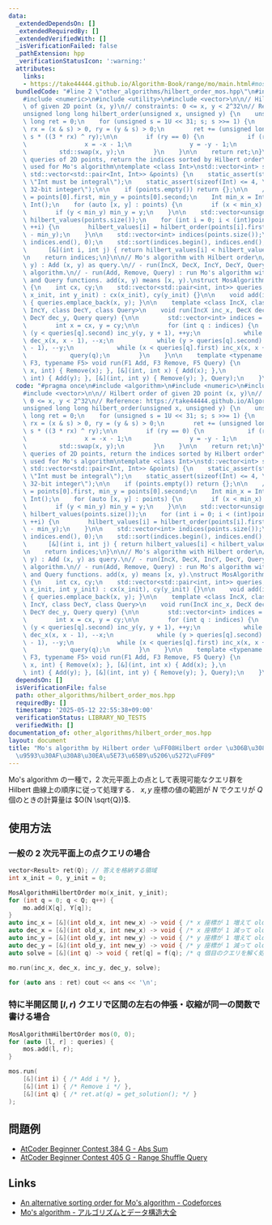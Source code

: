 ```yaml
---
data:
  _extendedDependsOn: []
  _extendedRequiredBy: []
  _extendedVerifiedWith: []
  _isVerificationFailed: false
  _pathExtension: hpp
  _verificationStatusIcon: ':warning:'
  attributes:
    links:
    - https://take44444.github.io/Algorithm-Book/range/mo/main.html#mos-algorithm
  bundledCode: "#line 2 \"other_algorithms/hilbert_order_mos.hpp\"\n#include <algorithm>\n\
    #include <numeric>\n#include <utility>\n#include <vector>\n\n// Hilbert order\
    \ of given 2D point (x, y)\n// constraints: 0 <= x, y < 2^32\n// Reference: https://take44444.github.io/Algorithm-Book/range/mo/main.html#mos-algorithm\n\
    unsigned long long hilbert_order(unsigned x, unsigned y) {\n    unsigned long\
    \ long ret = 0;\n    for (unsigned s = 1U << 31; s; s >>= 1) {\n        unsigned\
    \ rx = (x & s) > 0, ry = (y & s) > 0;\n        ret += (unsigned long long)s *\
    \ s * ((3 * rx) ^ ry);\n\n        if (ry == 0) {\n            if (rx == 1) {\n\
    \                x = -x - 1;\n                y = -y - 1;\n            }\n   \
    \         std::swap(x, y);\n        }\n    }\n\n    return ret;\n}\n\n// Given\
    \ queries of 2D points, return the indices sorted by Hilbert order\n// Can be\
    \ used for Mo's algorithm\ntemplate <class Int>\nstd::vector<int> sort_by_hilbert_order(const\
    \ std::vector<std::pair<Int, Int>> &points) {\n    static_assert(std::is_integral<Int>::value,\
    \ \"Int must be integral\");\n    static_assert(sizeof(Int) <= 4, \"Int must be\
    \ 32-bit integer\");\n\n    if (points.empty()) return {};\n\n    // Int min_x\
    \ = points[0].first, min_y = points[0].second;\n    Int min_x = Int(), min_y =\
    \ Int();\n    for (auto [x, y] : points) {\n        if (x < min_x) min_x = x;\n\
    \        if (y < min_y) min_y = y;\n    }\n\n    std::vector<unsigned long long>\
    \ hilbert_values(points.size());\n    for (int i = 0; i < (int)points.size();\
    \ ++i) {\n        hilbert_values[i] = hilbert_order(points[i].first - min_x, points[i].second\
    \ - min_y);\n    }\n\n    std::vector<int> indices(points.size());\n    std::iota(indices.begin(),\
    \ indices.end(), 0);\n    std::sort(indices.begin(), indices.end(),\n        \
    \      [&](int i, int j) { return hilbert_values[i] < hilbert_values[j]; });\n\
    \n    return indices;\n}\n\n// Mo's algorithm with Hilbert order\n// - add(x,\
    \ y) : Add (x, y) as query.\n// - run(IncX, DecX, IncY, DecY, Query) : run Mo's\
    \ algorithm.\n// - run(Add, Remove, Query) : run Mo's algorithm with Add, Remove,\
    \ and Query functions. add(x, y) means [x, y).\nstruct MosAlgorithmHilbertOrder\
    \ {\n    int cx, cy;\n    std::vector<std::pair<int, int>> queries;\n\n    MosAlgorithmHilbertOrder(int\
    \ x_init, int y_init) : cx(x_init), cy(y_init) {}\n\n    void add(int x, int y)\
    \ { queries.emplace_back(x, y); }\n\n    template <class IncX, class DecX, class\
    \ IncY, class DecY, class Query>\n    void run(IncX inc_x, DecX dec_x, IncY inc_y,\
    \ DecY dec_y, Query query) {\n\n        std::vector<int> indices = sort_by_hilbert_order(queries);\n\
    \        int x = cx, y = cy;\n\n        for (int q : indices) {\n            while\
    \ (y < queries[q].second) inc_y(y, y + 1), ++y;\n            while (x > queries[q].first)\
    \ dec_x(x, x - 1), --x;\n            while (y > queries[q].second) dec_y(y, y\
    \ - 1), --y;\n            while (x < queries[q].first) inc_x(x, x + 1), ++x;\n\
    \            query(q);\n        }\n    }\n\n    template <typename F1, typename\
    \ F3, typename F5> void run(F1 Add, F3 Remove, F5 Query) {\n        run([&](int\
    \ x, int) { Remove(x); }, [&](int, int x) { Add(x); },\n            [&](int y,\
    \ int) { Add(y); }, [&](int, int y) { Remove(y); }, Query);\n    }\n};\n"
  code: "#pragma once\n#include <algorithm>\n#include <numeric>\n#include <utility>\n\
    #include <vector>\n\n// Hilbert order of given 2D point (x, y)\n// constraints:\
    \ 0 <= x, y < 2^32\n// Reference: https://take44444.github.io/Algorithm-Book/range/mo/main.html#mos-algorithm\n\
    unsigned long long hilbert_order(unsigned x, unsigned y) {\n    unsigned long\
    \ long ret = 0;\n    for (unsigned s = 1U << 31; s; s >>= 1) {\n        unsigned\
    \ rx = (x & s) > 0, ry = (y & s) > 0;\n        ret += (unsigned long long)s *\
    \ s * ((3 * rx) ^ ry);\n\n        if (ry == 0) {\n            if (rx == 1) {\n\
    \                x = -x - 1;\n                y = -y - 1;\n            }\n   \
    \         std::swap(x, y);\n        }\n    }\n\n    return ret;\n}\n\n// Given\
    \ queries of 2D points, return the indices sorted by Hilbert order\n// Can be\
    \ used for Mo's algorithm\ntemplate <class Int>\nstd::vector<int> sort_by_hilbert_order(const\
    \ std::vector<std::pair<Int, Int>> &points) {\n    static_assert(std::is_integral<Int>::value,\
    \ \"Int must be integral\");\n    static_assert(sizeof(Int) <= 4, \"Int must be\
    \ 32-bit integer\");\n\n    if (points.empty()) return {};\n\n    // Int min_x\
    \ = points[0].first, min_y = points[0].second;\n    Int min_x = Int(), min_y =\
    \ Int();\n    for (auto [x, y] : points) {\n        if (x < min_x) min_x = x;\n\
    \        if (y < min_y) min_y = y;\n    }\n\n    std::vector<unsigned long long>\
    \ hilbert_values(points.size());\n    for (int i = 0; i < (int)points.size();\
    \ ++i) {\n        hilbert_values[i] = hilbert_order(points[i].first - min_x, points[i].second\
    \ - min_y);\n    }\n\n    std::vector<int> indices(points.size());\n    std::iota(indices.begin(),\
    \ indices.end(), 0);\n    std::sort(indices.begin(), indices.end(),\n        \
    \      [&](int i, int j) { return hilbert_values[i] < hilbert_values[j]; });\n\
    \n    return indices;\n}\n\n// Mo's algorithm with Hilbert order\n// - add(x,\
    \ y) : Add (x, y) as query.\n// - run(IncX, DecX, IncY, DecY, Query) : run Mo's\
    \ algorithm.\n// - run(Add, Remove, Query) : run Mo's algorithm with Add, Remove,\
    \ and Query functions. add(x, y) means [x, y).\nstruct MosAlgorithmHilbertOrder\
    \ {\n    int cx, cy;\n    std::vector<std::pair<int, int>> queries;\n\n    MosAlgorithmHilbertOrder(int\
    \ x_init, int y_init) : cx(x_init), cy(y_init) {}\n\n    void add(int x, int y)\
    \ { queries.emplace_back(x, y); }\n\n    template <class IncX, class DecX, class\
    \ IncY, class DecY, class Query>\n    void run(IncX inc_x, DecX dec_x, IncY inc_y,\
    \ DecY dec_y, Query query) {\n\n        std::vector<int> indices = sort_by_hilbert_order(queries);\n\
    \        int x = cx, y = cy;\n\n        for (int q : indices) {\n            while\
    \ (y < queries[q].second) inc_y(y, y + 1), ++y;\n            while (x > queries[q].first)\
    \ dec_x(x, x - 1), --x;\n            while (y > queries[q].second) dec_y(y, y\
    \ - 1), --y;\n            while (x < queries[q].first) inc_x(x, x + 1), ++x;\n\
    \            query(q);\n        }\n    }\n\n    template <typename F1, typename\
    \ F3, typename F5> void run(F1 Add, F3 Remove, F5 Query) {\n        run([&](int\
    \ x, int) { Remove(x); }, [&](int, int x) { Add(x); },\n            [&](int y,\
    \ int) { Add(y); }, [&](int, int y) { Remove(y); }, Query);\n    }\n};\n"
  dependsOn: []
  isVerificationFile: false
  path: other_algorithms/hilbert_order_mos.hpp
  requiredBy: []
  timestamp: '2025-05-12 22:55:38+09:00'
  verificationStatus: LIBRARY_NO_TESTS
  verifiedWith: []
documentation_of: other_algorithms/hilbert_order_mos.hpp
layout: document
title: "Mo's algorithm by Hilbert order \uFF08Hilbert order \u306B\u3088\u308B\u533A\
  \u9593\u30AF\u30A8\u30EA\u5E73\u65B9\u5206\u5272\uFF09"
---
```


Mo's algorithm の一種で，2 次元平面上の点として表現可能なクエリ群を Hilbert 曲線上の順序に従って処理する． $x, y$ 座標の値の範囲が $N$ でクエリが $Q$ 個のときの計算量は $O(N \sqrt{Q})$.

## 使用方法

### 一般の 2 次元平面上の点クエリの場合

```cpp
vector<Result> ret(Q); // 答えを格納する領域
int x_init = 0, y_init = 0;

MosAlgorithmHilbertOrder mo(x_init, y_init);
for (int q = 0; q < Q; q++) {
    mo.add(X[q], Y[q]);
}
auto inc_x = [&](int old_x, int new_x) -> void { /* x 座標が 1 増えて old_x から new_x になったときの処理 */ };
auto dec_x = [&](int old_x, int new_x) -> void { /* x 座標が 1 減って old_x から new_x になったときの処理 */ };
auto inc_y = [&](int old_y, int new_y) -> void { /* y 座標が 1 増えて old_y から new_y になったときの処理 */ };
auto dec_y = [&](int old_y, int new_y) -> void { /* y 座標が 1 減って old_y から new_y になったときの処理 */ };
auto solve = [&](int q) -> void { ret[q] = f(q); /* q 個目のクエリを解く処理 */ };

mo.run(inc_x, dec_x, inc_y, dec_y, solve);

for (auto ans : ret) cout << ans << '\n';
```

### 特に半開区間 $[l, r)$ クエリで区間の左右の伸張・収縮が同一の関数で書ける場合

```cpp
MosAlgorithmHilbertOrder mos(0, 0);
for (auto [l, r] : queries) {
    mos.add(l, r);
}

mos.run(
    [&](int i) { /* Add i */ },
    [&](int i) { /* Remove i */ },
    [&](int q) { /* ret.at(q) = get_solution(); */ }
);
```

## 問題例

- [AtCoder Beginner Contest 384 G - Abs Sum](https://atcoder.jp/contests/abc384/tasks/abc384_g)
- [AtCoder Beginner Contest 405 G - Range Shuffle Query](https://atcoder.jp/contests/abc405/tasks/abc405_g)

## Links

- [An alternative sorting order for Mo's algorithm - Codeforces](https://codeforces.com/blog/entry/61203)
- [Mo's algorithm - アルゴリズムとデータ構造大全](https://take44444.github.io/Algorithm-Book/range/mo/main.html)
